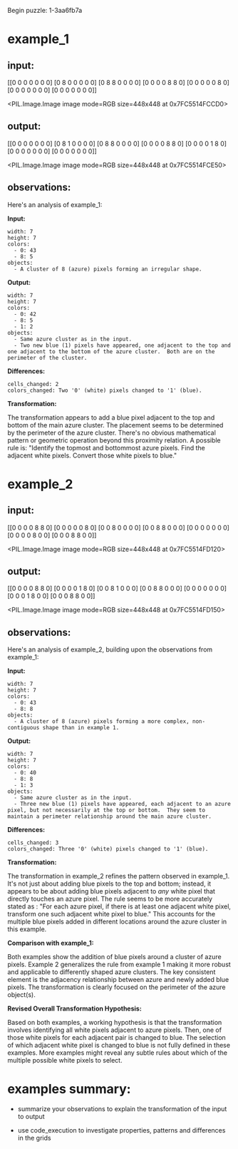 Begin puzzle: 1-3aa6fb7a


# example_1

## input:

[[0 0 0 0 0 0 0]
 [0 8 0 0 0 0 0]
 [0 8 8 0 0 0 0]
 [0 0 0 0 8 8 0]
 [0 0 0 0 0 8 0]
 [0 0 0 0 0 0 0]
 [0 0 0 0 0 0 0]]


<PIL.Image.Image image mode=RGB size=448x448 at 0x7FC5514FCCD0>


## output:

[[0 0 0 0 0 0 0]
 [0 8 1 0 0 0 0]
 [0 8 8 0 0 0 0]
 [0 0 0 0 8 8 0]
 [0 0 0 0 1 8 0]
 [0 0 0 0 0 0 0]
 [0 0 0 0 0 0 0]]


<PIL.Image.Image image mode=RGB size=448x448 at 0x7FC5514FCE50>


## observations:

Here's an analysis of example_1:

**Input:**

```
width: 7
height: 7
colors:
  - 0: 43
  - 8: 5
objects:
  - A cluster of 8 (azure) pixels forming an irregular shape.
```

**Output:**

```
width: 7
height: 7
colors:
  - 0: 42
  - 8: 5
  - 1: 2
objects:
  - Same azure cluster as in the input.
  - Two new blue (1) pixels have appeared, one adjacent to the top and one adjacent to the bottom of the azure cluster.  Both are on the perimeter of the cluster.
```

**Differences:**

```
cells_changed: 2
colors_changed: Two '0' (white) pixels changed to '1' (blue).
```

**Transformation:**

The transformation appears to add a blue pixel adjacent to the top and bottom of the main azure cluster.  The placement seems to be determined by the perimeter of the azure cluster.  There's no obvious mathematical pattern or geometric operation beyond this proximity relation.  A possible rule is:  "Identify the topmost and bottommost azure pixels. Find the adjacent white pixels. Convert those white pixels to blue."




# example_2

## input:

[[0 0 0 0 8 8 0]
 [0 0 0 0 0 8 0]
 [0 0 8 0 0 0 0]
 [0 0 8 8 0 0 0]
 [0 0 0 0 0 0 0]
 [0 0 0 0 8 0 0]
 [0 0 0 8 8 0 0]]


<PIL.Image.Image image mode=RGB size=448x448 at 0x7FC5514FD120>


## output:

[[0 0 0 0 8 8 0]
 [0 0 0 0 1 8 0]
 [0 0 8 1 0 0 0]
 [0 0 8 8 0 0 0]
 [0 0 0 0 0 0 0]
 [0 0 0 1 8 0 0]
 [0 0 0 8 8 0 0]]


<PIL.Image.Image image mode=RGB size=448x448 at 0x7FC5514FD150>


## observations:

Here's an analysis of example_2, building upon the observations from example_1:

**Input:**

```
width: 7
height: 7
colors:
  - 0: 43
  - 8: 8
objects:
  - A cluster of 8 (azure) pixels forming a more complex, non-contiguous shape than in example 1.
```

**Output:**

```
width: 7
height: 7
colors:
  - 0: 40
  - 8: 8
  - 1: 3
objects:
  - Same azure cluster as in the input.
  - Three new blue (1) pixels have appeared, each adjacent to an azure pixel, but not necessarily at the top or bottom.  They seem to maintain a perimeter relationship around the main azure cluster.
```

**Differences:**

```
cells_changed: 3
colors_changed: Three '0' (white) pixels changed to '1' (blue).
```

**Transformation:**

The transformation in example_2 refines the pattern observed in example_1.  It's not just about adding blue pixels to the top and bottom; instead, it appears to be about adding blue pixels adjacent to *any*  white pixel that directly touches an azure pixel. The rule seems to be more accurately stated as : "For each azure pixel, if there is at least one adjacent white pixel, transform one such adjacent white pixel to blue."  This accounts for the multiple blue pixels added in different locations around the azure cluster in this example.

**Comparison with example_1:**

Both examples show the addition of blue pixels around a cluster of azure pixels.  Example 2 generalizes the rule from example 1 making it more robust and applicable to differently shaped azure clusters. The key consistent element is the adjacency relationship between azure and newly added blue pixels.  The transformation is clearly focused on the perimeter of the azure object(s).

**Revised Overall Transformation Hypothesis:**

Based on both examples, a working hypothesis is that the transformation involves identifying all white pixels adjacent to azure pixels. Then, one of those white pixels for each adjacent pair is changed to blue.  The selection of which adjacent white pixel is changed to blue is not fully defined in these examples.  More examples might reveal any subtle rules about which of the multiple possible white pixels to select.


# examples summary: 

- summarize your observations to explain the transformation of the input to output

- use code_execution to investigate properties, patterns and differences in the grids
